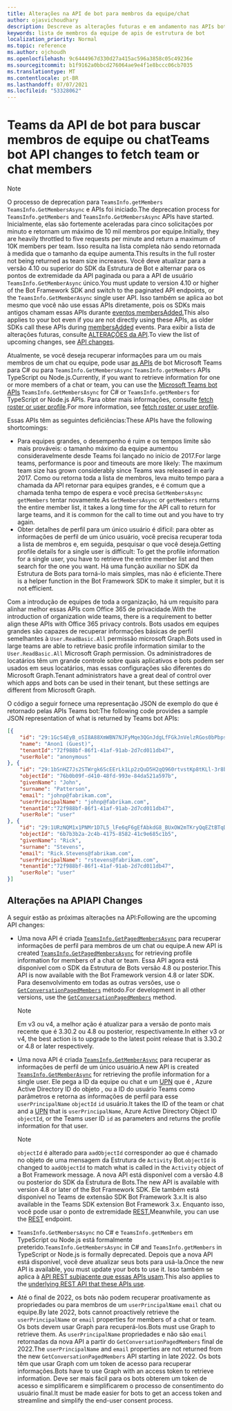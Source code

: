 ```yaml
---
title: Alterações na API de bot para membros da equipe/chat
author: ojasvichoudhary
description: Descreve as alterações futuras e em andamento nas APIs bot usadas para recuperar membros de equipes e chats
keywords: lista de membros da equipe de apis de estrutura de bot
localization_priority: Normal
ms.topic: reference
ms.author: ojchoudh
ms.openlocfilehash: 9c6444967d330d27a415ac596a3858c05c49236e
ms.sourcegitcommit: b1f9162a0bbcd276064ae9e4f1e8bccc06cb7035
ms.translationtype: MT
ms.contentlocale: pt-BR
ms.lasthandoff: 07/07/2021
ms.locfileid: "53328062"
---
```

# <a name="teams-bot-api-changes-to-fetch-team-or-chat-members"></a><span data-ttu-id="c1861-104">Teams da API de bot para buscar membros de equipe ou chat</span><span class="sxs-lookup"><span data-stu-id="c1861-104">Teams bot API changes to fetch team or chat members</span></span>

>[!NOTE]
> <span data-ttu-id="c1861-105">O processo de deprecation para `TeamsInfo.getMembers` `TeamsInfo.GetMembersAsync` e APIs foi iniciado.</span><span class="sxs-lookup"><span data-stu-id="c1861-105">The deprecation process for `TeamsInfo.getMembers` and `TeamsInfo.GetMembersAsync` APIs have started.</span></span> <span data-ttu-id="c1861-106">Inicialmente, elas são fortemente aceleradas para cinco solicitações por minuto e retornam um máximo de 10 mil membros por equipe.</span><span class="sxs-lookup"><span data-stu-id="c1861-106">Initially, they are heavily throttled to five requests per minute and return a maximum of 10K members per team.</span></span> <span data-ttu-id="c1861-107">Isso resulta na lista completa não sendo retornada à medida que o tamanho da equipe aumenta.</span><span class="sxs-lookup"><span data-stu-id="c1861-107">This results in the full roster not being returned as team size increases.</span></span>
> <span data-ttu-id="c1861-108">Você deve atualizar para a versão 4.10 ou superior do SDK da Estrutura de Bot e alternar para os pontos de extremidade da API paginada ou para a API de usuário `TeamsInfo.GetMemberAsync` único.</span><span class="sxs-lookup"><span data-stu-id="c1861-108">You must update to version 4.10 or higher of the Bot Framework SDK and switch to the paginated API endpoints, or the `TeamsInfo.GetMemberAsync` single user API.</span></span> <span data-ttu-id="c1861-109">Isso também se aplica ao bot mesmo que você não use essas APIs diretamente, pois os SDKs mais antigos chamam essas APIs durante [eventos membersAdded.](../bots/how-to/conversations/subscribe-to-conversation-events.md#team-members-added)</span><span class="sxs-lookup"><span data-stu-id="c1861-109">This also applies to your bot even if you are not directly using these APIs, as older SDKs call these APIs during [membersAdded](../bots/how-to/conversations/subscribe-to-conversation-events.md#team-members-added) events.</span></span> <span data-ttu-id="c1861-110">Para exibir a lista de alterações futuras, consulte [ALTERAÇÕES da API](team-chat-member-api-changes.md#api-changes).</span><span class="sxs-lookup"><span data-stu-id="c1861-110">To view the list of upcoming changes, see [API changes](team-chat-member-api-changes.md#api-changes).</span></span>

<span data-ttu-id="c1861-111">Atualmente, se você deseja recuperar informações para um ou mais membros de um chat ou equipe, pode usar [as APIs](/microsoftteams/platform/bots/how-to/get-teams-context?tabs=dotnet#fetch-the-roster-or-user-profile) de bot Microsoft Teams para C# ou para `TeamsInfo.GetMembersAsync` `TeamsInfo.getMembers` APIs TypeScript ou Node.js.</span><span class="sxs-lookup"><span data-stu-id="c1861-111">Currently, if you want to retrieve information for one or more members of a chat or team, you can use the [Microsoft Teams bot APIs](/microsoftteams/platform/bots/how-to/get-teams-context?tabs=dotnet#fetch-the-roster-or-user-profile) `TeamsInfo.GetMembersAsync` for C# or `TeamsInfo.getMembers` for TypeScript or Node.js APIs.</span></span> <span data-ttu-id="c1861-112">Para obter mais informações, consulte [fetch roster or user profile](../bots/how-to/get-teams-context.md#fetch-the-roster-or-user-profile).</span><span class="sxs-lookup"><span data-stu-id="c1861-112">For more information, see [fetch roster or user profile](../bots/how-to/get-teams-context.md#fetch-the-roster-or-user-profile).</span></span>

<span data-ttu-id="c1861-113">Essas APIs têm as seguintes deficiências:</span><span class="sxs-lookup"><span data-stu-id="c1861-113">These APIs have the following shortcomings:</span></span>

* <span data-ttu-id="c1861-114">Para equipes grandes, o desempenho é ruim e os tempos limite são mais prováveis: o tamanho máximo da equipe aumentou consideravelmente desde Teams foi lançado no início de 2017.</span><span class="sxs-lookup"><span data-stu-id="c1861-114">For large teams, performance is poor and timeouts are more likely: The maximum team size has grown considerably since Teams was released in early 2017.</span></span> <span data-ttu-id="c1861-115">Como ou retorna toda a lista de membros, leva muito tempo para a chamada da API retornar para equipes grandes, e é comum que a chamada tenha tempo de espera e você precisa `GetMembersAsync` `getMembers` tentar novamente.</span><span class="sxs-lookup"><span data-stu-id="c1861-115">As `GetMembersAsync` or `getMembers` returns the entire member list, it takes a long time for the API call to return for large teams, and it is common for the call to time out and you have to try again.</span></span>
* <span data-ttu-id="c1861-116">Obter detalhes de perfil para um único usuário é difícil: para obter as informações de perfil de um único usuário, você precisa recuperar toda a lista de membros e, em seguida, pesquisar o que você deseja.</span><span class="sxs-lookup"><span data-stu-id="c1861-116">Getting profile details for a single user is difficult: To get the profile information for a single user, you have to retrieve the entire member list and then search for the one you want.</span></span> <span data-ttu-id="c1861-117">Há uma função auxiliar no SDK da Estrutura de Bots para torná-lo mais simples, mas não é eficiente.</span><span class="sxs-lookup"><span data-stu-id="c1861-117">There is a helper function in the Bot Framework SDK to make it simpler, but it is not efficient.</span></span>

<span data-ttu-id="c1861-118">Com a introdução de equipes de toda a organização, há um requisito para alinhar melhor essas APIs com Office 365 de privacidade.</span><span class="sxs-lookup"><span data-stu-id="c1861-118">With the introduction of organization wide teams, there is a requirement to better align these APIs with Office 365 privacy controls.</span></span> <span data-ttu-id="c1861-119">Bots usados em equipes grandes são capazes de recuperar informações básicas de perfil semelhantes à `User.ReadBasic.All` permissão microsoft Graph.</span><span class="sxs-lookup"><span data-stu-id="c1861-119">Bots used in large teams are able to retrieve basic profile information similar to the `User.ReadBasic.All` Microsoft Graph permission.</span></span> <span data-ttu-id="c1861-120">Os administradores de locatários têm um grande controle sobre quais aplicativos e bots podem ser usados em seus locatários, mas essas configurações são diferentes do Microsoft Graph.</span><span class="sxs-lookup"><span data-stu-id="c1861-120">Tenant administrators have a great deal of control over which apps and bots can be used in their tenant, but these settings are different from Microsoft Graph.</span></span>

<span data-ttu-id="c1861-121">O código a seguir fornece uma representação JSON de exemplo do que é retornado pelas APIs Teams bot:</span><span class="sxs-lookup"><span data-stu-id="c1861-121">The following code provides a sample JSON representation of what is returned by Teams bot APIs:</span></span>

```json
[{
    "id": "29:1GcS4EyB_oSI8A88XmWBN7NJFyMqe3QGnJdgLfFGkJnVelzRGos0bPbpsfJjcbAD22bmKc4GMbrY2g4JDrrA8vM06X1-cHHle4zOE6U4ttcc",
    "name": "Anon1 (Guest)",
    "tenantId":"72f988bf-86f1-41af-91ab-2d7cd011db47",
    "userRole": "anonymous"
}, {
    "id": "29:1bSnHZ7Js2STWrgk6ScEErLk1Lp2zQuD5H2qQ960rtvstKp8tKLl-3r8b6DoW0QxZimuTxk_kupZ1DBMpvIQQUAZL-PNj0EORDvRZXy8kvWk",
    "objectId": "76b0b09f-d410-48fd-993e-84da521a597b",
    "givenName": "John",
    "surname": "Patterson",
    "email": "johnp@fabrikam.com",
    "userPrincipalName": "johnp@fabrikam.com",
    "tenantId":"72f988bf-86f1-41af-91ab-2d7cd011db47",
    "userRole": "user"
}, {
    "id": "29:1URzNQM1x1PNMr1D7L5_lFe6qF6gEfAbkdG8_BUxOW2mTKryQqEZtBTqDt10-MghkzjYDuUj4KG6nvg5lFAyjOLiGJ4jzhb99WrnI7XKriCs",
    "objectId": "6b7b3b2a-2c4b-4175-8582-41c9e685c1b5",
    "givenName": "Rick",
    "surname": "Stevens",
    "email": "Rick.Stevens@fabrikam.com",
    "userPrincipalName": "rstevens@fabrikam.com",
    "tenantId":"72f988bf-86f1-41af-91ab-2d7cd011db47",
    "userRole": "user"
}]
```

## <a name="api-changes"></a><span data-ttu-id="c1861-122">Alterações na API</span><span class="sxs-lookup"><span data-stu-id="c1861-122">API Changes</span></span>

<span data-ttu-id="c1861-123">A seguir estão as próximas alterações na API:</span><span class="sxs-lookup"><span data-stu-id="c1861-123">Following are the upcoming API changes:</span></span>

* <span data-ttu-id="c1861-124">Uma nova API é criada [`TeamsInfo.GetPagedMembersAsync`](/microsoftteams/platform/bots/how-to/get-teams-context?tabs=dotnet#fetch-the-roster-or-user-profile) para recuperar informações de perfil para membros de um chat ou equipe.</span><span class="sxs-lookup"><span data-stu-id="c1861-124">A new API is created [`TeamsInfo.GetPagedMembersAsync`](/microsoftteams/platform/bots/how-to/get-teams-context?tabs=dotnet#fetch-the-roster-or-user-profile) for retrieving profile information for members of a chat or team.</span></span> <span data-ttu-id="c1861-125">Essa API agora está disponível com o SDK da Estrutura de Bots versão 4.8 ou posterior.</span><span class="sxs-lookup"><span data-stu-id="c1861-125">This API is now available with the Bot Framework version 4.8 or later SDK.</span></span> <span data-ttu-id="c1861-126">Para desenvolvimento em todas as outras versões, use o [`GetConversationPagedMembers`](/dotnet/api/microsoft.bot.connector.conversationsextensions.getconversationpagedmembersasync?view=botbuilder-dotnet-stable&preserve-view=true) método.</span><span class="sxs-lookup"><span data-stu-id="c1861-126">For development in all other versions, use the [`GetConversationPagedMembers`](/dotnet/api/microsoft.bot.connector.conversationsextensions.getconversationpagedmembersasync?view=botbuilder-dotnet-stable&preserve-view=true) method.</span></span>

    > [!NOTE]
    > <span data-ttu-id="c1861-127">Em v3 ou v4, a melhor ação é atualizar para a versão de ponto mais recente que é 3.30.2 ou 4.8 ou posterior, respectivamente.</span><span class="sxs-lookup"><span data-stu-id="c1861-127">In either v3 or v4, the best action is to upgrade to the latest point release that is 3.30.2 or 4.8 or later respectively.</span></span>

* <span data-ttu-id="c1861-128">Uma nova API é criada [`TeamsInfo.GetMemberAsync`](/microsoftteams/platform/bots/how-to/get-teams-context?tabs=dotnet#get-single-member-details) para recuperar as informações de perfil de um único usuário.</span><span class="sxs-lookup"><span data-stu-id="c1861-128">A new API is created [`TeamsInfo.GetMemberAsync`](/microsoftteams/platform/bots/how-to/get-teams-context?tabs=dotnet#get-single-member-details) for retrieving the profile information for a single user.</span></span> <span data-ttu-id="c1861-129">Ele pega a ID da equipe ou chat e um [UPN](/windows/win32/ad/naming-properties#userprincipalname) que é , Azure Active Directory ID do objeto , ou a ID do usuário Teams como parâmetros e retorna as informações de perfil para esse `userPrincipalName` `objectId` `id` usuário.</span><span class="sxs-lookup"><span data-stu-id="c1861-129">It takes the ID of the team or chat and a [UPN](/windows/win32/ad/naming-properties#userprincipalname) that is `userPrincipalName`, Azure Active Directory Object ID `objectId`, or the Teams user ID `id` as parameters and returns the profile information for that user.</span></span>

    > [!NOTE]
    > <span data-ttu-id="c1861-130">`objectId` é alterado para `aadObjectId` corresponder ao que é chamado no objeto de uma mensagem da Estrutura de `Activity` Bot.</span><span class="sxs-lookup"><span data-stu-id="c1861-130">`objectId` is changed to `aadObjectId` to match what is called in the `Activity` object of a Bot Framework message.</span></span> <span data-ttu-id="c1861-131">A nova API está disponível com a versão 4.8 ou posterior do SDK da Estrutura de Bots.</span><span class="sxs-lookup"><span data-stu-id="c1861-131">The new API is available with version 4.8 or later of the Bot Framework SDK.</span></span> <span data-ttu-id="c1861-132">Ele também está disponível no Teams de extensão SDK Bot Framework 3.x.</span><span class="sxs-lookup"><span data-stu-id="c1861-132">It is also available in the Teams SDK extension Bot Framework 3.x.</span></span> <span data-ttu-id="c1861-133">Enquanto isso, você pode usar o ponto de extremidade [REST.](/microsoftteams/platform/bots/how-to/get-teams-context?tabs=json#get-single-member-details)</span><span class="sxs-lookup"><span data-stu-id="c1861-133">Meanwhile, you can use the [REST](/microsoftteams/platform/bots/how-to/get-teams-context?tabs=json#get-single-member-details) endpoint.</span></span>

* <span data-ttu-id="c1861-134">`TeamsInfo.GetMembersAsync` no C# e `TeamsInfo.getMembers` em TypeScript ou Node.js está formalmente preterido.</span><span class="sxs-lookup"><span data-stu-id="c1861-134">`TeamsInfo.GetMembersAsync` in C# and `TeamsInfo.getMembers` in TypeScript or Node.js is formally deprecated.</span></span> <span data-ttu-id="c1861-135">Depois que a nova API está disponível, você deve atualizar seus bots para usá-la.</span><span class="sxs-lookup"><span data-stu-id="c1861-135">Once the new API is available, you must update your bots to use it.</span></span> <span data-ttu-id="c1861-136">Isso também se aplica à [API REST subjacente que essas APIs usam](/microsoftteams/platform/bots/how-to/get-teams-context?tabs=json#tabpanel_CeZOj-G++Q_json).</span><span class="sxs-lookup"><span data-stu-id="c1861-136">This also applies to the [underlying REST API that these APIs use](/microsoftteams/platform/bots/how-to/get-teams-context?tabs=json#tabpanel_CeZOj-G++Q_json).</span></span>
* <span data-ttu-id="c1861-137">Até o final de 2022, os bots não podem recuperar proativamente as propriedades ou para membros de um `userPrincipalName` `email` chat ou equipe.</span><span class="sxs-lookup"><span data-stu-id="c1861-137">By late 2022, bots cannot proactively retrieve the `userPrincipalName` or `email` properties for members of a chat or team.</span></span> <span data-ttu-id="c1861-138">Os bots devem usar Graph para recuperá-los.</span><span class="sxs-lookup"><span data-stu-id="c1861-138">Bots must use Graph to retrieve them.</span></span> <span data-ttu-id="c1861-139">As `userPrincipalName` propriedades e não são `email` retornadas da nova API a partir do `GetConversationPagedMembers` final de 2022.</span><span class="sxs-lookup"><span data-stu-id="c1861-139">The `userPrincipalName` and `email` properties are not returned from the new `GetConversationPagedMembers` API starting in late 2022.</span></span> <span data-ttu-id="c1861-140">Os bots têm que usar Graph com um token de acesso para recuperar informações.</span><span class="sxs-lookup"><span data-stu-id="c1861-140">Bots have to use Graph with an access token to retrieve information.</span></span> <span data-ttu-id="c1861-141">Deve ser mais fácil para os bots obterem um token de acesso e simplificarem e simplificarem o processo de consentimento do usuário final.</span><span class="sxs-lookup"><span data-stu-id="c1861-141">It must be made easier for bots to get an access token and streamline and simplify the end-user consent process.</span></span>
